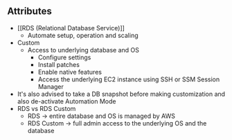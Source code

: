 ## Attributes
- [[RDS (Relational Database Service)]]
	- Automate setup, operation and scaling
- Custom
	- Access to underlying database and OS
		- Configure settings
		- Install patches
		- Enable native features
		- Access the underlying EC2 instance using SSH or SSM Session Manager
- It's also advised to take a DB snapshot before making customization and also de-activate Automation Mode
- RDS vs RDS Custom
	- RDS -> entire database and OS is managed by AWS
	- RDS Custom -> full admin access to the underlying OS and the database
